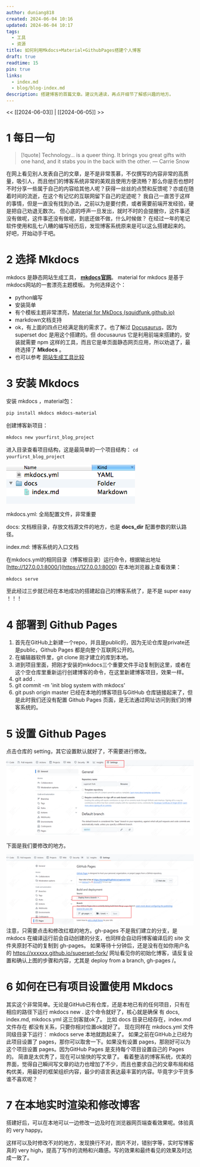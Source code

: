 ```yaml
---
author: duniang818
created: 2024-06-04 10:16
updated: 2024-06-04 10:17
tags:
  - 工具
  - 资源
title: 如何利用Mkdocs+Material+GithubPages搭建个人博客
draft: true
readtime: 15
pin: true
links:
  - index.md
  - blog/blog-index.md
description: 搭建博客的首篇文章。建议先通读，再点开细节了解感兴趣的地方。
---
```

<< [[2024-06-03]] | [[2024-06-05]] >>

# 1 每日一句

> [!quote] Technology… is a queer thing. It brings you great gifts with one hand, and it stabs you in the back with the other.
> — Carrie Snow

在网上看见别人发表自己的文章，是不是非常羡慕，不仅撰写的内容非常的高质量，吸引人，而且他们的博客系统非常的美观且使用方便流畅？那么你是否也想时不时分享一些属于自己的内容给其他人呢？获得一丝丝的点赞和反馈呢？亦或在随着时间的流逝，在这个有记忆的互联网留下自己的足迹呢？
我自己一直苦于这样的事情，但是一直没有找到办法，之前以为是要付费，或者需要前端开发经验，硬是把自己劝退无数次。
但心底的呼声一旦发出，就时不时的会提醒你，这件事还没有做呢，这件事还没有做呢，到底还做不做，什么时候做？
在经过一年的笔记软件使用和乱七八糟的编写经历后，发现博客系统原来是可以这么搭建起来的。
好吧，开始动手干吧。

# 2 选择 Mkdocs

mkdocs 是静态网站生成工具， [**mkdocs官网**](https://www.mkdocs.org/)。
material for mkdocs 是基于mkdocs网站的一套漂亮主题模板。
为何选择这个：

- python编写
- 安装简单
- 有个模板主题非常漂亮，[Material for MkDocs (squidfunk.github.io)](https://squidfunk.github.io/mkdocs-material/)
- markdown文档支持
- ok，有上面的四点已经满足我的需求了。也了解过 [Docusaurus](https://docusaurus.io/docs)，因为 superset doc 是用这个搭建的。但 docusaurus 它是利用前端来搭建的，安装就需要 npm 这样的工具，而且它是单页面静态网页应用，所以劝退了，最终选择了 **Mkdocs** 。
- 也可以参考 [网站生成工具比较](/docs/blog/posts/网站生成工具比较.md)

# 3 安装 Mkdocs

安装 mkdocs ，material包：

```powershell
pip install mkdocs mkdocs-material
```

创建博客新项目：

```powershell
mkdocs new yourfirst_blog_project
```

进入目录查看项目结构，这是最简单的一个项目结构： `cd yourfirst_blog_project`

![1717481980941](images/如何利用Mkdocs+Material+GithubPages搭建个人博客/1717481980941.png)

mkdocs.yml: 全局配置文件，非常重要

docs: 文档根目录，存放文档源文件的地方，也是 **docs_dir** 配置参数的默认路径。

index.md: 博客系统的入口文档

在mkdocs.yml的相同目录（博客根目录）运行命令，根据输出地址 [http://127.0.0.1:8000/](https://127.0.0.1:8000) 在本地浏览器上查看效果：

```powershell
mkdocs serve
```

至此经过三步就已经在本地成功的搭建起自己的博客系统了，是不是 super easy ！！！

# 4 部署到 Github Pages

1. 首先在GitHub上新建一个repo，并且是public的，因为无论仓库是private还是public，Github Pages 都是向整个互联网公开的。
2. 在编辑器软件里，git clone 刚才建立的库到本地。
3. 进到项目里面，把刚才安装的mkdocs三个重要文件手动复制到这里，或者在这个空仓库里重新运行创建博客的命令，在这里新建博客项目，效果一样。
4. git add .
5. git commit -m 'init blog system with mkdocs'
6. git push origin master
   已经在本地的博客项目与GitHub 仓库链接起来了，但是此时我们还没有配置 Github Pages 页面，是无法通过网址访问到我们的博客系统的。

# 5 设置 Github Pages

点击仓库的 setting，其它设置默认就好了，不需要进行修改。

![1717482976228](images/如何利用Mkdocs+Material+GithubPages搭建个人博客/1717482976228.png)

下面是我们要修改的地方。

![1717482997215](images/如何利用Mkdocs+Material+GithubPages搭建个人博客/1717482997215.png)
注意，只需要点击和修改红框的地方。gh-pages 不是我们建立的分支，是 mkdocs 在编译运行前会自动创建的分支，也同样会自动将博客编译后的 site 文件夹原封不动的复制到 gh-pages。
如果等待十分钟后，还是没有在如你用户名的 https://xxxxxx.github.io/superset-fork/ 网址看见你的初始化博客，请反复设置和确认上图的步骤和内容，尤其是 deploy from a branch,  gh-pages /。

# 6 如何在已有项目设置使用 Mkdocs

其实这个非常简单。无论是GitHub已有仓库，还是本地已有的任何项目，只有在相应的路径下运行
mkdocs new .
这个命令就好了，核心就是确保 有 docs, index.md, mkdocs.yml 这三剑客就ok了。
比如 docs 目录已经存在，index.md文件存在 都没有关系，只要你相对位置ok就好了。
现在同样在 mkdocs.yml 文件同级目录下运行：
mkdocs serve
本地就跑起来了。
如果之前在GitHub上已经为此项目设置了 pages，那你可以取舍一下。如果没有设置 pages，那刚好可以为这个项目设置 pages。因为GitHub Pages 是支持每个项目设置自己的 Pages 的。
简直是太优秀了，现在可以愉快的写文章了。
看着整洁的博客系统，优美的界面，觉得自己瞬间写文章的动力也增加了不少，而且也要求自己的文章布局和结构优美，用最好的框架组织内容，最少的语言表达最丰富的内容。毕竟字少干货多谁不喜欢呢？

# 7 在本地实时渲染和修改博客

搭建好后，可以在本地可以一边修改一边及时在浏览器网页端查看效果呢。体验真的 very happy。

这样可以及时修改不对的地方，发现换行不对，图片不对，错别字等，实时写博客真的 very high，提高了写作的流畅和兴趣感。写的效果和最终看见的效果及时达成一致了。
